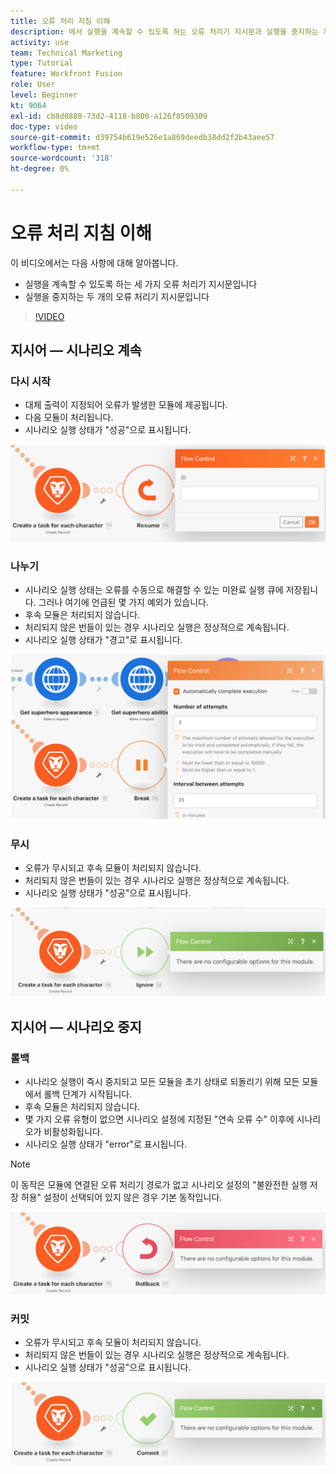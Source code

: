 ```yaml
---
title: 오류 처리 지침 이해
description: 에서 실행을 계속할 수 있도록 하는 오류 처리기 지시문과 실행을 중지하는 지시문에 대해 알아봅니다. [!DNL Adobe Workfront Fusion].
activity: use
team: Technical Marketing
type: Tutorial
feature: Workfront Fusion
role: User
level: Beginner
kt: 9064
exl-id: cb8d0880-73d2-4118-b800-a126f8509309
doc-type: video
source-git-commit: d39754b619e526e1a869deedb38dd2f2b43aee57
workflow-type: tm+mt
source-wordcount: '318'
ht-degree: 0%

---
```


# 오류 처리 지침 이해

이 비디오에서는 다음 사항에 대해 알아봅니다.

* 실행을 계속할 수 있도록 하는 세 가지 오류 처리기 지시문입니다
* 실행을 중지하는 두 개의 오류 처리기 지시문입니다

>[!VIDEO](https://video.tv.adobe.com/v/335305/?quality=12)

## 지시어 — 시나리오 계속

### 다시 시작

* 대체 출력이 지정되어 오류가 발생한 모듈에 제공됩니다.
* 다음 모듈이 처리됩니다.
* 시나리오 실행 상태가 &quot;성공&quot;으로 표시됩니다.

![Resume 지시문 이미지](assets/troubleshooting-and-error-handling-2.png)

### 나누기

* 시나리오 실행 상태는 오류를 수동으로 해결할 수 있는 미완료 실행 큐에 저장됩니다. 그러나 여기에 언급된 몇 가지 예외가 있습니다.
* 후속 모듈은 처리되지 않습니다.
* 처리되지 않은 번들이 있는 경우 시나리오 실행은 정상적으로 계속됩니다.
* 시나리오 실행 상태가 &quot;경고&quot;로 표시됩니다.

![Break 지시문 이미지](assets/troubleshooting-and-error-handling-3.png)

### 무시

* 오류가 무시되고 후속 모듈이 처리되지 않습니다.
* 처리되지 않은 번들이 있는 경우 시나리오 실행은 정상적으로 계속됩니다.
* 시나리오 실행 상태가 &quot;성공&quot;으로 표시됩니다.

![Ignore 지시문 이미지](assets/troubleshooting-and-error-handling-4.png)

## 지시어 — 시나리오 중지

### 롤백

* 시나리오 실행이 즉시 중지되고 모든 모듈을 초기 상태로 되돌리기 위해 모든 모듈에서 롤백 단계가 시작됩니다.
* 후속 모듈은 처리되지 않습니다.
* 몇 가지 오류 유형이 없으면 시나리오 설정에 지정된 &quot;연속 오류 수&quot; 이후에 시나리오가 비활성화됩니다.
* 시나리오 실행 상태가 &quot;error&quot;로 표시됩니다.

>[!NOTE]
>
>이 동작은 모듈에 연결된 오류 처리기 경로가 없고 시나리오 설정의 &quot;불완전한 실행 저장 허용&quot; 설정이 선택되어 있지 않은 경우 기본 동작입니다.

![Rollback 지시문 이미지](assets/troubleshooting-and-error-handling-5.png)

### 커밋

* 오류가 무시되고 후속 모듈이 처리되지 않습니다.
* 처리되지 않은 번들이 있는 경우 시나리오 실행은 정상적으로 계속됩니다.
* 시나리오 실행 상태가 &quot;성공&quot;으로 표시됩니다.

![Commit 지시문 이미지](assets/troubleshooting-and-error-handling-6.png)
